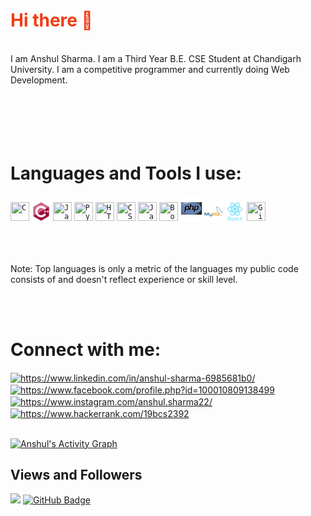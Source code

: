 
<h1 style="color: #f03c15"> Hi there 👋</h1>
<a href="https://github.com/anshul22122001/github-readme-stats"><img align="right" alt="" src="https://github-readme-stats.vercel.app/api?username=anshul22122001&show_icons=true&count_private=true&theme=react&hide_border=true&bg_color=0D1117" /></a>
<br>I am Anshul Sharma. I am a Third Year B.E. CSE Student at Chandigarh University. I am a competitive programmer and currently doing Web Development.
<br/><br/><br/><br/><br/><br/>


  <a href="https://github.com/anshul22122001/github-readme-stats"><img align="right"  alt="" src="https://github-readme-stats.vercel.app/api/top-langs/?username=anshul22122001&langs_count=8&count_private=true&layout=compact&theme=react&hide_border=true&bg_color=0D1117" /></a>
<h1> Languages and Tools I use:</h1>

<code><img width="30px" height="30" src="https://raw.githubusercontent.com/jmnote/z-icons/master/svg/c.svg" title="C"></code>
<code><img width="30px" height="30" src="https://raw.githubusercontent.com/devicons/devicon/master/icons/cplusplus/cplusplus-original.svg" title="C++"></code>
<code><img width="30px" height="30" src="https://raw.githubusercontent.com/jmnote/z-icons/master/svg/java.svg" title="Java"></code>
<code><img width="30px" height="30" src="https://raw.githubusercontent.com/jmnote/z-icons/master/svg/python.svg" title="Python"></code>
<code><img width="30px" height="30" src="https://image.flaticon.com/icons/png/512/174/174854.png" title="HTML5"></code>
<code><img width="30px" height="30" src="https://image.flaticon.com/icons/png/512/732/732190.png" title="CSS3"></code>
<code><img width="30px" height="30" src="https://raw.githubusercontent.com/jmnote/z-icons/master/svg/javascript.svg" title="JavaScript"></code>
<code><img width="30px" height="30" src="https://raw.githubusercontent.com/jmnote/z-icons/master/svg/bootstrap.svg" title="Bootstrap"></code>
<code><img width="35px" height="40" src="https://raw.githubusercontent.com/devicons/devicon/master/icons/php/php-original.svg" title="PHP"></code>
<code><img width="30px" height="30" src="https://raw.githubusercontent.com/devicons/devicon/master/icons/mysql/mysql-original-wordmark.svg" title="SQL"></code>
<code><img width="30px" height="30" src="https://raw.githubusercontent.com/devicons/devicon/master/icons/react/react-original-wordmark.svg" title="React"></code>
<code><img width="30px" height="30" src="https://raw.githubusercontent.com/jmnote/z-icons/master/svg/git.svg" title="Git"></code>
<br/><br/><br/><br/>
<p>
Note: Top languages is only a metric of the languages my public code consists of and doesn't reflect experience or skill level.</p>
<br/><br/>


<h1 align="left">Connect with me:</h1>
<p align="left">
<a href="https://linkedin.com/in/anshul-sharma-6985681b0/" target="_blank"><img align="center" src="https://raw.githubusercontent.com/rahuldkjain/github-profile-readme-generator/master/src/images/icons/Social/linked-in-alt.svg" alt="https://www.linkedin.com/in/anshul-sharma-6985681b0/" height="30" width="40" /></a>
<a href="https://fb.com/profile.php?id=100010809138499" target="_blank"><img align="center" src="https://raw.githubusercontent.com/rahuldkjain/github-profile-readme-generator/master/src/images/icons/Social/facebook.svg" alt="https://www.facebook.com/profile.php?id=100010809138499" height="30" width="40" /></a>
<a href="https://instagram.com/anshul.sharma22/" target="_blank"><img align="center" src="https://raw.githubusercontent.com/rahuldkjain/github-profile-readme-generator/master/src/images/icons/Social/instagram.svg" alt="https://www.instagram.com/anshul.sharma22/" height="30" width="40" /></a>
<a href="https://www.hackerrank.com/19bcs2392" target="_blank"><img align="center" src="https://raw.githubusercontent.com/rahuldkjain/github-profile-readme-generator/master/src/images/icons/Social/hackerrank.svg" alt="https://www.hackerrank.com/19bcs2392" height="30" width="40" /></a>
</p>

<br/>
<a href="https://github.com/anshul22122001/github-readme-activity-graph"><img alt="Anshul's Activity Graph" src="https://activity-graph.herokuapp.com/graph?username=anshul22122001&bg_color=0D1117&color=5BCDEC&line=5BCDEC&point=FFFFFF&hide_border=true" /></a>

## Views and Followers
<a href="https://github.com/Meghna-DAS/github-profile-views-counter"><img src="https://komarev.com/ghpvc/?username=anshul22122001"></a>
<a href="https://github.com/SubhamRaoniar28?tab=followers"><img src="https://img.shields.io/github/followers/anshul22122001?label=Followers&style=social" alt="GitHub Badge"></a>
